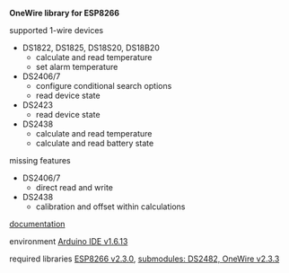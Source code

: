 **OneWire library for ESP8266**

supported 1-wire devices 
- DS1822, DS1825, DS18S20, DS18B20
  - calculate and read temperature
  - set alarm temperature
- DS2406/7
  - configure conditional search options
  - read device state
- DS2423
  - read device state
- DS2438
  - calculate and read temperature
  - calculate and read battery state


missing features
- DS2406/7
  - direct read and write
- DS2438
  - calibration and offset within calculations

[documentation](./doc/Esp1wire.md)

environment
[Arduino IDE v1.6.13](https://www.arduino.cc/download_handler.php?f=/arduino-1.6.13-windows.zip)

required libraries
[ESP8266 v2.3.0](https://github.com/esp8266/Arduino#installing-with-boards-manager), [submodules: DS2482, OneWire v2.3.3](./libraries/)
